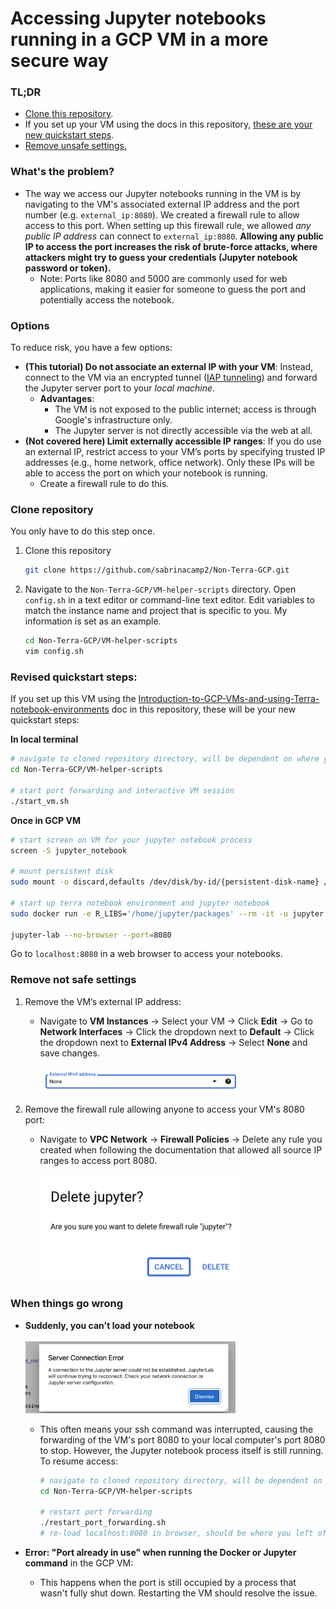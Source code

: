# Accessing Jupyter notebooks running in a GCP VM in a more secure way

### TL;DR
- [Clone this repository](#clone).
- If you set up your VM using the docs in this repository, [these are your new quickstart steps](#revised-quickstart).
- [Remove unsafe settings.](#unsafe-settings) 
### What's the problem?
- The way we access our Jupyter notebooks running in the VM is by navigating to the VM's associated external IP address and the port number (e.g. `external_ip:8080`). We created a firewall rule to allow access to this port. When setting up this firewall rule, we allowed _any public IP address_ can connect to `external_ip:8080`. **Allowing any public IP to access the port increases the risk of brute-force attacks, where attackers might try to guess your credentials (Jupyter notebook password or token).**
	- Note: Ports like 8080 and 5000 are commonly used for web applications, making it easier for someone to guess the port and potentially access the notebook.
### Options
To reduce risk, you have a few options:
- **(This tutorial) Do not associate an external IP with your VM**: Instead, connect to the VM via an encrypted tunnel ([IAP tunneling](https://cloud.google.com/iap/docs/using-tcp-forwarding)) and forward the Jupyter server port to your _local machine_.
  - **Advantages**:
    - The VM is not exposed to the public internet; access is through Google's infrastructure only.
    - The Jupyter server is not directly accessible via the web at all. 
- **(Not covered here) Limit externally accessible IP ranges**: If you do use an external IP, restrict access to your VM’s ports by specifying trusted IP addresses (e.g., home network, office network). Only these IPs will be able to access the port on which your notebook is running.
	- Create a firewall rule to do this. 

### Clone repository<a name="clone"></a>
You only have to do this step once. 
1. Clone this repository
	```bash
	git clone https://github.com/sabrinacamp2/Non-Terra-GCP.git
	```
2. Navigate to the `Non-Terra-GCP/VM-helper-scripts` directory. Open `config.sh` in a text editor or command-line text editor. Edit variables to match the instance name and project that is specific to you. My information is set as an example.
	```bash
	cd Non-Terra-GCP/VM-helper-scripts
	vim config.sh
	```

### Revised quickstart steps:<a name="revised-quickstart"></a>
If you set up this VM using the [Introduction-to-GCP-VMs-and-using-Terra-notebook-environments](../Introduction-to-GCP-VMs-and-using-Terra-notebook-environments.md) doc in this repository, these will be your new quickstart steps:

**In local terminal**
```bash
# navigate to cloned repository directory, will be dependent on where you cloned it to
cd Non-Terra-GCP/VM-helper-scripts

# start port forwarding and interactive VM session
./start_vm.sh
```
**Once in GCP VM**
```bash
# start screen on VM for your jupyter notebook process
screen -S jupyter_notebook

# mount persistent disk
sudo mount -o discard,defaults /dev/disk/by-id/{persistent-disk-name} /mnt/disks/{folder-name}

# start up terra notebook environment and jupyter notebook
sudo docker run -e R_LIBS='/home/jupyter/packages' --rm -it -u jupyter -p 8080:8080 -v /mnt/disks/{folder-name}:/home/jupyter --entrypoint /bin/bash {terra-docker-image-path}

jupyter-lab --no-browser --port=8080
```

Go to `localhost:8080` in a web browser to access your notebooks. 

### Remove not safe settings<a name="unsafe-settings"></a>

1. Remove the VM’s external IP address:
    
    - Navigate to **VM Instances** -> Select your VM -> Click **Edit** -> Go to **Network Interfaces** -> Click the dropdown next to **Default** -> Click the dropdown next to **External IPv4 Address** -> Select **None** and save changes.<br><br>
	   <img src="../Attachments/remove_external.png" alt="remove_external" width = 70%)><br>
4. Remove the firewall rule allowing anyone to access your VM's 8080 port:
    
    - Navigate to **VPC Network** -> **Firewall Policies** -> Delete any rule you created when following the documentation that allowed all source IP ranges to access port 8080.<br><br>
	   <img src="../Attachments/delete_jupyter.png" alt="delete_jupyter" width = 70%)><br>



### When things go wrong
- **Suddenly, you can't load your notebook**<br><br>
	   <img src="../Attachments/connection_error.png" alt="connection_error" width = 70%)><br>
	- This often means your ssh command was interrupted, causing the forwarding of the VM's port 8080 to your local computer's port 8080 to stop. However, the Jupyter notebook process itself is still running. To resume access:
		```bash
		# navigate to cloned repository directory, will be dependent on where you cloned it to
		cd Non-Terra-GCP/VM-helper-scripts
		
		# restart port forwarding
		./restart_port_forwarding.sh
		# re-load localhost:8080 in browser, should be where you left off when connection broke
		```

- **Error: "Port already in use" when running the Docker or Jupyter command** in the GCP VM:  
	- This happens when the port is still occupied by a process that wasn't fully shut down. Restarting the VM should resolve the issue.